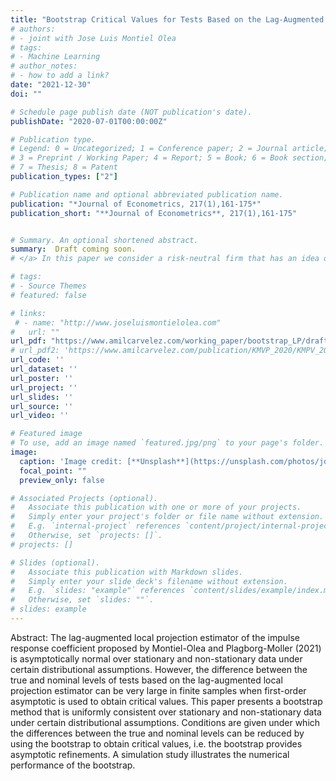 ```yaml
---
title: "Bootstrap Critical Values for Tests Based on the Lag-Augmented Local Projection Estimator"
# authors:
# - joint with Jose Luis Montiel Olea
# tags:
# - Machine Learning
# author_notes:
# - how to add a link?
date: "2021-12-30"
doi: ""

# Schedule page publish date (NOT publication's date).
publishDate: "2020-07-01T00:00:00Z"

# Publication type.
# Legend: 0 = Uncategorized; 1 = Conference paper; 2 = Journal article;
# 3 = Preprint / Working Paper; 4 = Report; 5 = Book; 6 = Book section;
# 7 = Thesis; 8 = Patent
publication_types: ["2"]

# Publication name and optional abbreviated publication name.
publication: "*Journal of Econometrics, 217(1),161-175*"
publication_short: "**Journal of Econometrics**, 217(1),161-175"


# Summary. An optional shortened abstract.
summary:  Draft coming soon.
# </a> In this paper we consider a risk-neutral firm that has an idea of unknown quality, but can perform an experiment to learn about it. The firm's goal is to decide the experiment's size and whether or not the idea should be implemented at scale after observing the experiment's outcome. We solve this problem using a Bayesian criterion (Gaussian Prior) and Minimax Regret criterion.

# tags:
# - Source Themes
# featured: false

# links:
 # - name: "http://www.joseluismontielolea.com"
#   url: ""
url_pdf: "https://www.amilcarvelez.com/working_paper/bootstrap_LP/draft_submitted.pdf"
# url_pdf2: 'https://www.amilcarvelez.com/publication/KMVP_2020/KMPV_2020Appendix.pdf'
url_code: ''
url_dataset: ''
url_poster: ''
url_project: ''
url_slides: ''
url_source: ''
url_video: ''

# Featured image
# To use, add an image named `featured.jpg/png` to your page's folder. 
image:
  caption: 'Image credit: [**Unsplash**](https://unsplash.com/photos/jdD8gXaTZsc)'
  focal_point: ""
  preview_only: false

# Associated Projects (optional).
#   Associate this publication with one or more of your projects.
#   Simply enter your project's folder or file name without extension.
#   E.g. `internal-project` references `content/project/internal-project/index.md`.
#   Otherwise, set `projects: []`.
# projects: []

# Slides (optional).
#   Associate this publication with Markdown slides.
#   Simply enter your slide deck's filename without extension.
#   E.g. `slides: "example"` references `content/slides/example/index.md`.
#   Otherwise, set `slides: ""`.
# slides: example
---
```

  

Abstract: The lag-augmented local projection estimator of the impulse response coefficient proposed by Montiel-Olea and Plagborg-Moller (2021) is asymptotically normal over stationary and non-stationary data under certain distributional assumptions. However, the difference between the true and nominal levels of tests based on the lag-augmented local projection estimator can be very large in finite samples when first-order asymptotic is used to obtain critical values. This paper presents a bootstrap method that is uniformly consistent over stationary and non-stationary data under certain distributional assumptions. Conditions are given under which the differences between the true and nominal levels can be reduced by using the bootstrap to obtain critical values, i.e. the bootstrap provides asymptotic refinements. A simulation study illustrates the numerical performance of the bootstrap.
